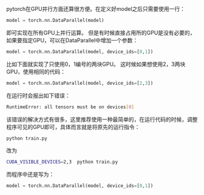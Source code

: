 pytorch在GPU并行方面还算很方便。在定义好model之后只需要使用一行：
```python
model = torch.nn.DataParallel(model)
```
即可实现在所有GPU上并行运算。
但是有时候直接占用所的GPU是没有必要的，如果要指定GPU，可以在DataParallel中增加一个参数：
```python
model = torch.nn.DataParallel(model, device_ids=[0,1])
```
比如下面就实现了只使用0，1编号的两块GPU。
这时候如果想使用2，3两块GPU，使用相同的代码：
```python
model = torch.nn.DataParallel(model, device_ids=[2,3])
```
在运行时会报出如下错误：
```bash
RuntimeError: all tensors must be on devices[0]
```
该错误的解决方式有很多，这里推荐使用一种最简单的，在运行代码的时候，调整程序可见的GPU即可，具体而言就是将原先的运行指令：
```bash
python train.py
```
改为
```bash
CUDA_VISIBLE_DEVICES=2,3  python train.py
```
而程序中还是写为：
```python
model = torch.nn.DataParallel(model, device_ids=[0,1])
```
